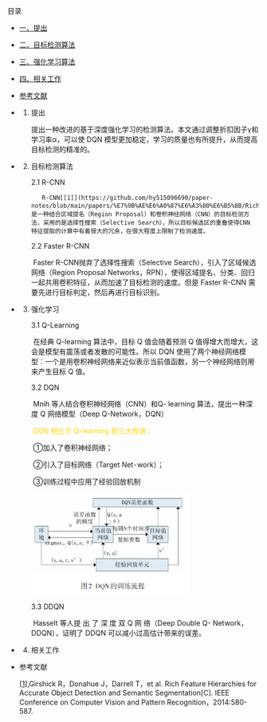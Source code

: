 目录

- [一、提出](#index1)
- [二、目标检测算法](#index2)
- [三、强化学习算法](#index3)
- [四、相关工作](index4)
- [参考文献](#index)

- 1. <span id='index1'>提出</span>

     ​		提出一种改进的基于深度强化学习的检测算法。本文通过调整折扣因子γ和学习率α，可以使 DQN 模型更加稳定，学习的质量也有所提升，从而提高目标检测的精准的。

- 2. <span id='index2'>目标检测算法</span>

     2.1 R-CNN

      		R-CNN[[1]](https://github.com/hy515096690/paper-notes/blob/main/papers/%E7%9B%AE%E6%A0%87%E6%A3%80%E6%B5%8B/Rich%20feature%20hierarchies%20for%20accurate%20object%20detection%20and%20semantic%20segmentation.pdf)是一种结合区域提名（Region Proposal）和卷积神经网络（CNN）的目标检测方法，采用的是选择性搜索（Selective Search），所以目标候选区的重叠使得CNN 特征提取的计算中有着很大的冗余，在很大程度上限制了检测速度。

     2.2 Faster R-CNN

     ​		Faster R-CNN抛弃了选择性搜索（Selective Search），引入了区域候选网络（Region Proposal Networks，RPN），使得区域提名、分类、回归一起共用卷积特征，从而加速了目标检测的速度。但是 Faster R-CNN 需要先进行目标判定，然后再进行目标识别。

- 3. <span id='index3'>强化学习</span>

     3.1 Q-Learning

     ​		在经典 Q-learning 算法中，目标 Q 值会随着预测 Q 值得增大而增大，这会是模型有震荡或者发散的可能性。所以 DQN 使用了两个神经网络模型：一个是用卷积神经网络来近似表示当前值函数，另一个神经网络则用来产生目标 Q 值。

     3.2 DQN

     ​		Mnih 等人结合卷积神经网络（CNN）和Q- learning 算法，提出一种深度 Q 网络模型（Deep Q-Network，DQN）

     ​	<FONT COLOR='GOLD'>DQN 相比于 Q-learning 有三大改进：</FONT>

     ​		①加入了卷积神经网络；

     ​		②引入了目标网络（Target Net⁃work）；

     ​		③训练过程中应用了经验回放机制

     <img src="https://raw.githubusercontent.com/hy515096690/paper-notes/main/img/202211080854203.png?token=AIQ5HXLYDZSSXTUIC42JGVTDNGURQ" alt="image-20221108085451122" style="zoom:60%;" />

     3.3 DDQN

     ​		Hasselt 等人提 出 了 深 度 双 Q 网 络（Deep Double Q- Network，DDQN），证明了 DDQN 可以减小过高估计带来的误差。

     

- 4. <span id='index4'>相关工作</span>

     

- <span id='index'>参考文献</span>

  [[1].](https://github.com/hy515096690/paper-notes/blob/main/papers/%E7%9B%AE%E6%A0%87%E6%A3%80%E6%B5%8B/Rich%20feature%20hierarchies%20for%20accurate%20object%20detection%20and%20semantic%20segmentation.pdf)Girshick R，Donahue J，Darrell T，et al. Rich Feature Hierarchies for Accurate Object Detection and Semantic Segmentation[C]. IEEE Conference on Computer Vision and Pattern Recognition，2014:580-587.





